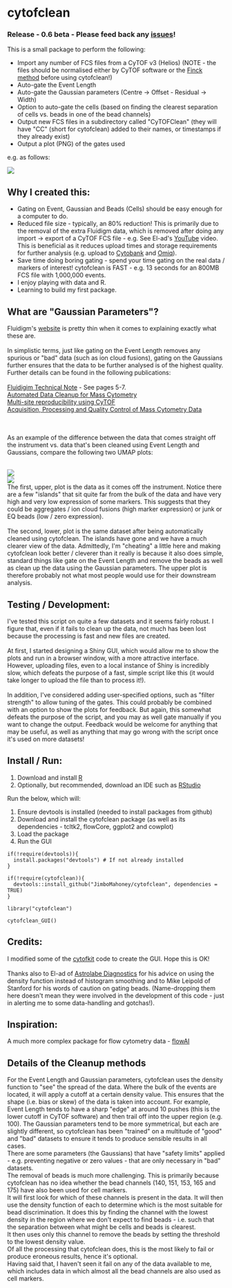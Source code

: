 # cytofclean

### Release - 0.6 beta - Please feed back any [issues](https://github.com/JimboMahoney/cytofclean/issues)!

This is a small package to perform the following:

- Import any number of FCS files from a CyTOF v3 (Helios) (NOTE - the files should be normalised either by CyTOF software or the [Finck method](https://github.com/ParkerICI/premessa) before using cytofclean!)
- Auto-gate the Event Length
- Auto-gate the Gaussian parameters (Centre -> Offset - Residual -> Width)
- Option to auto-gate the cells (based on finding the clearest separation of cells vs. beads in one of the bead channels)
- Output new FCS files in a subdirectory called "CyTOFClean" (they will have "CC" (short for cytofclean) added to their names, or timestamps if they already exist)
- Output a plot (PNG) of the gates used

e.g. as follows:

<img src="https://raw.githubusercontent.com/JimboMahoney/cytofclean/master/plots_09_21_13.png"
  align="center" />
  
## Why I created this:

- Gating on Event, Gaussian and Beads (Cells) should be easy enough for a computer to do.
- Reduced file size - typically, an 80% reduction! This is primarily due to the removal of the extra Fluidigm data, which is removed after doing any import -> export of a CyTOF FCS file - e.g. See El-ad's [YouTube](https://www.youtube.com/watch?v=47u4-vGXePY) video. This is beneficial as it reduces upload times and storage requirements for further analysis (e.g. upload to [Cytobank](https://cytobank.org/) and [Omiq](http://www.omiq.ai/)).
- Save time doing boring gating - spend your time gating on the real data / markers of interest! cytofclean is FAST - e.g. 13 seconds for an 800MB FCS file with 1,000,000 events.
- I enjoy playing with data and R.
- Learning to build my first package.

## What are "Gaussian Parameters"?

Fluidigm's [website](https://www.fluidigm.com/faq/helios-9) is pretty thin when it comes to explaining exactly what these are.
<br>
<br>
In simplistic terms, just like gating on the Event Length removes any spurious or "bad" data (such as ion cloud fusions), gating on the Gaussians further ensures that the data to be further analysed is of the highest quality. Further details can be found in the following publications:
<br>
<br>
[Fluidigim Technical Note](https://www.fluidigm.com/binaries/content/documents/fluidigm/marketing/bivariate-analysis-using-the-maxpar-human-immune-monitoring-panel-kit-400270-tn-mktg/bivariate-analysis-using-the-maxpar-human-immune-monitoring-panel-kit-400270-tn-mktg/fluidigm%3Afile) - See pages 5-7.
<br>
[Automated Data Cleanup for Mass Cytometry](https://onlinelibrary.wiley.com/doi/full/10.1002/cyto.a.23926)
<br>
[Multi-site reproducibility using CyTOF](https://onlinelibrary.wiley.com/doi/full/10.1002/cyto.b.21858)
<br>
[Acquisition, Processing and Quality Control of Mass Cytometry Data](https://link.springer.com/protocol/10.1007/978-1-4939-9454-0_2)

<br>
<br>
As an example of the difference between the data that comes straight off the instrument vs. data that's been cleaned using Event Length and Gaussians, compare the following two UMAP plots:
<br>
<br>

<img src="https://raw.githubusercontent.com/JimboMahoney/cytofclean/master/UMAP_raw.png"
  align="center" />
  <br>
  <img src="https://raw.githubusercontent.com/JimboMahoney/cytofclean/master/UMAP_Clean.png"
  align="center" />
  <br>
  The first, upper, plot is the data as it comes off the instrument. Notice there are a few "islands" that sit quite far from the bulk of the data and have very high and very low expression of some markers. This suggests that they could be aggregates / ion cloud fusions (high marker expression) or junk or EQ beads (low / zero expression).
   <br>
   <br>
 The second, lower, plot is the same dataset after being automatically cleaned using cytofclean. The islands have gone and we have a much clearer view of the data. Admittedly, I'm "cheating" a little here and making cytofclean look better / cleverer than it really is because it also does simple, standard things like gate on the Event Length and remove the beads as well as clean up the data using the Gaussian parameters. The upper plot is therefore probably not what most people would use for their downstream analysis.
 <br>
 

## Testing / Development:

I've tested this script on quite a few datasets and it seems fairly robust. I figure that, even if it fails to clean up the data, not much has been lost because the processing is fast and new files are created.
<br>
<br>
At first, I started designing a Shiny GUI, which would allow me to show the plots and run in a browser window, with a more attractive interface. However, uploading files, even to a local instance of Shiny is incredibly slow, which defeats the purpose of a fast, simple script like this (it would take longer to upload the file than to process it!).
<br>
<br>
In addition, I've considered adding user-specified options, such as "filter strength" to allow tuning of the gates. This could probably be combined with an option to show the plots for feedback. But again, this somewhat defeats the purpose of the script, and you may as well gate manually if you want to change the output. Feedback would be welcome for anything that may be useful, as well as anything that may go wrong with the script once it's used on more datasets!


## Install / Run:

1) Download and install [R](https://www.r-project.org/)
2) Optionally, but recommended, download an IDE such as [RStudio](https://rstudio.com/)

Run the below, which will:

1) Ensure devtools is installed (needed to install packages from github)
2) Download and install the cytofclean package (as well as its dependencies - tcltk2, flowCore, ggplot2 and cowplot)
3) Load the package
4) Run the GUI

```
if(!require(devtools)){
  install.packages("devtools") # If not already installed
}

if(!require(cytofclean)){
  devtools::install_github("JimboMahoney/cytofclean", dependencies = TRUE)
}

library("cytofclean")

cytofclean_GUI()
```

## Credits:

I modified some of the [cytofkit](https://github.com/JinmiaoChenLab/cytofkit) code to create the GUI. Hope this is OK!
<br>
<br>
Thanks also to El-ad of [Astrolabe Diagnostics](https://astrolabediagnostics.com/) for his advice on using the density function instead of histogram smoothing and to Mike Leipold of Stanford for his words of caution on gating beads. (Name-dropping them here doesn't mean they were involved in the development of this code - just in alerting me to some data-handling and gotchas!).

## Inspiration:

A much more complex package for flow cytometry data - [flowAI](https://bioconductor.org/packages/release/bioc/html/flowAI.html)

## Details of the Cleanup methods

For the Event Length and Gaussian parameters, cytofclean uses the density function to "see" the spread of the data. Where the bulk of the events are located, it will apply a cutoff at a certain density value. This ensures that the shape (i.e. bias or skew) of the data is taken into account. For example, Event Length tends to have a sharp "edge" at around 10 pushes (this is the lower cutoff in CyTOF software) and then trail off into the upper region (e.g. 100). The Gaussian parameters tend to be more symmetrical, but each are slightly different, so cytofclean has been "trained" on a multitude of "good" and "bad" datasets to ensure it tends to produce sensible results in all cases. 
<br>
There are some parameters (the Gaussians) that have "safety limits" applied - e.g. preventing negative or zero values - that are only necessary in "bad" datasets.
<br>
The removal of beads is much more challenging. This is primarily because cytofclean has no idea whether the bead channels (140, 151, 153, 165 and 175) have also been used for cell markers.
<br>
It will first look for which of these channels is present in the data. It will then use the density function of each to determine which is the most suitable for bead discrimination. It does this by finding the channel with the lowest density in the region where we don't expect to find beads - i.e. such that the separation between what might be cells and beads is clearest.
<br>
It then uses only this channel to remove the beads by setting the threshold to the lowest density value.
<br>
Of all the processing that cytofclean does, this is the most likely to fail or produce eroneous results, hence it's optional.
<br>
Having said that, I haven't seen it fail on any of the data available to me, which includes data in which almost all the bead channels are also used as cell markers.


